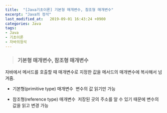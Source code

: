 ```yaml
---
title:  "[Java기초이론] 기본형 매개변수, 참조형 매개변수"
excerpt: "Java의 정석"
last_modified_at:   2019-09-01 16:43:24 +0900
categories: Java
tags:
- Java
- 기초이론
- 자바의정석
---
```


>### 기본형 매개변수, 참조형 매개변수

자바에서 메서드를 호출할 때 매개변수로 지정한 값을 메서드의 매개변수에 복사해서 넘겨줌.

- 기본형(primitive type) 매개변수
&nbsp;변수의 값 읽기만 가능

- 참조형(reference type) 매개변수
&nbsp;저장된 곳의 주소를 알 수 있기 때문에 변수의 값을 읽고 변경 가능
